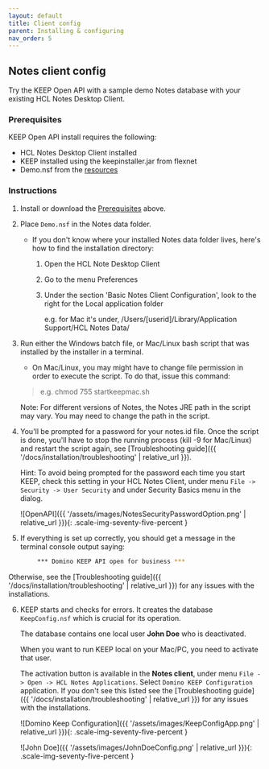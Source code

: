 ```yaml
---
layout: default
title: Client config
parent: Installing & configuring
nav_order: 5
---
```


## Notes client config

Try the KEEP Open API with a sample demo Notes database with your existing HCL Notes Desktop Client.

### Prerequisites

KEEP Open API install requires the following:

- HCL Notes Desktop Client installed
- KEEP installed using the keepinstaller.jar from flexnet
- Demo.nsf from the [resources](../../references/downloads)

### Instructions

1. Install or download the [Prerequisites](#prerequisites) above.

2. Place `Demo.nsf` in the Notes data folder.

   - If you don't know where your installed Notes data folder lives, here's how to find the installation directory:

     1. Open the HCL Note Desktop Client
     2. Go to the menu Preferences
     3. Under the section 'Basic Notes Client Configuration', look to the right for the Local application folder

        e.g. for Mac it's under, /Users/[userid]/Library/Application Support/HCL Notes Data/

3. Run either the Windows batch file, or Mac/Linux bash script that was installed by the installer in a terminal.

   - On Mac/Linux, you may might have to change file permission in order to execute the script. To do that, issue this command:

   > e.g. chmod 755 startkeepmac.sh

   Note: For different versions of Notes, the Notes JRE path in the script may vary. You may need to change the path in the script.

4. You'll be prompted for a password for your notes.id file. Once the script is done, you'll have to stop the running process (kill -9 for Mac/Linux) and restart the script again, see [Troubleshooting guide]({{ '/docs/installation/troubleshooting' | relative_url }}).

   Hint: To avoid being prompted for the password each time you start KEEP, check this setting in your HCL Notes Client, under menu `File -> Security -> User Security` and under Security Basics menu in the dialog.

   ![OpenAPI]({{ '/assets/images/NotesSecurityPasswordOption.png' | relative_url }}){: .scale-img-seventy-five-percent }

5. If everything is set up correctly, you should get a message in the terminal console output saying:

```bash
        *** Domino KEEP API open for business ***
```

Otherwise, see the [Troubleshooting guide]({{ '/docs/installation/troubleshooting' | relative_url }}) for any issues with the installations.

6. KEEP starts and checks for errors. It creates the database `KeepConfig.nsf` which is crucial for its operation.

   The database contains one local user **John Doe** who is deactivated.

   When you want to run KEEP local on your Mac/PC, you need to activate that user.

   The activation button is available in the **Notes client**, under menu `File -> Open -> HCL Notes Applications`. Select `Domino KEEP Configuration` application. If you don't see this listed see the [Troubleshooting guide]({{ '/docs/installation/troubleshooting' | relative_url }}) for any issues with the installations.

   ![Domino Keep Configuration]({{ '/assets/images/KeepConfigApp.png' | relative_url }}){: .scale-img-seventy-five-percent }

   ![John Doe]({{ '/assets/images/JohnDoeConfig.png' | relative_url }}){: .scale-img-seventy-five-percent }
